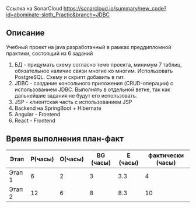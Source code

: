 Ссылка на SonarCloud https://sonarcloud.io/summary/new_code?id=abominate-sloth_Practic&branch=JDBC
## Описание

Учебный проект на java разработанный в рамках преддипломной практики, состоящий из 6 заданий
1. БД - придумать схему согласно теме проекта, минимум 7 таблиц, обязательное наличие связи многие ко многим. Использовать PostgreSQL. Схему и скрипт добавить в гит.
2. JDBC - создание консольного приложения (CRUD-операции) с использованием JDBC. Выполнять в отдельной ветке, так как дальнейшие задания не будут его использовать.
3. JSP - клиентская часть с использованием JSP
4. Backend на SpringBoot + Hibernate
5. Angular - Frontend
6. React - Frontend

## Время выполнения план-факт

| Этап           | P(часы)  | O(часы) | BG (часы) | E (часы) | фактически (часы) |
|----------------|----------|---------|-----------|----------|-------------------|
| Этап 1         | 6        | 2       | 3         | 3.3      | 4                 |
| Этап 2         | 12       | 6       | 8         | 8.3      | 10                |


